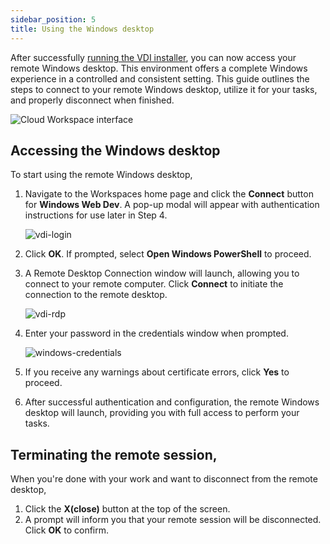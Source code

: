 ```yaml
---
sidebar_position: 5
title: Using the Windows desktop
---
```


After successfully [running the VDI installer](index.md#download-the-vdi-installer), you can now access  your remote Windows desktop. This environment offers a complete Windows experience in a controlled and consistent setting. This guide outlines the steps to connect to your remote Windows desktop, utilize it for your  tasks, and properly disconnect when finished.

![Cloud Workspace interface](/img/workspaces/homepage.jpeg)


## Accessing the Windows desktop
To start using the remote Windows desktop, 

1. Navigate to the Workspaces home page and click the **Connect** button for **Windows Web Dev**. A pop-up modal will appear with authentication instructions for use later in Step 4.

    ![vdi-login](/img/workspaces/vdi-login.png)

2. Click **OK**. If prompted, select **Open Windows PowerShell** to proceed.
3. A Remote Desktop Connection window will launch, allowing you to connect to your remote computer. Click **Connect** to initiate the connection to the remote desktop.

    ![vdi-rdp](/img/workspaces/vdi-rdp.png)

4. Enter your password in the credentials window when prompted.

    ![windows-credentials](/img/workspaces/windows-credentials.png)

5. If you receive any warnings about certificate errors, click **Yes** to proceed.
6. After successful authentication and configuration, the remote Windows desktop will launch, providing you with full access to perform your tasks.

## Terminating the remote session,
When you're done with your work and want to disconnect from the remote desktop,

1. Click the **X(close)** button at the top of the screen.
2. A prompt will inform you that your remote session will be disconnected. Click **OK** to confirm.